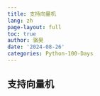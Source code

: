 ```yaml
---
title: 支持向量机
lang: zh
page-layout: full
toc: true
author: 骆昊
date: '2024-08-26'
categories: Python-100-Days
---
```


## 支持向量机

